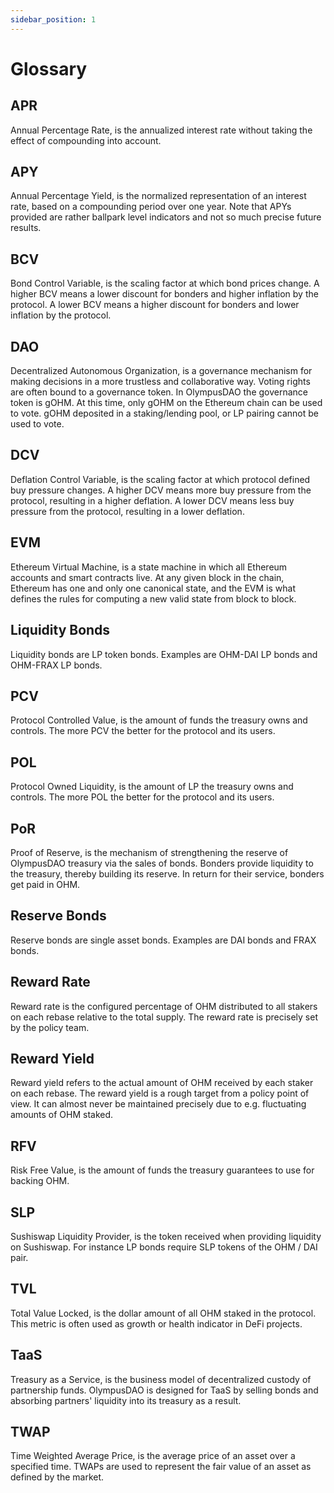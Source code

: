 ```yaml
---
sidebar_position: 1
---
```

# Glossary

## APR

Annual Percentage Rate, is the annualized interest rate without taking the effect of compounding into account.

## APY

Annual Percentage Yield, is the normalized representation of an interest rate, based on a compounding period over one year. Note that APYs provided are rather ballpark level indicators and not so much precise future results.

## BCV

Bond Control Variable, is the scaling factor at which bond prices change. A higher BCV means a lower discount for bonders and higher inflation by the protocol. A lower BCV means a higher discount for bonders and lower inflation by the protocol.

## DAO

Decentralized Autonomous Organization, is a governance mechanism for making decisions in a more trustless and collaborative way. Voting rights are often bound to a governance token. In OlympusDAO the governance token is gOHM.  At this time, only gOHM on the Ethereum chain can be used to vote.  gOHM deposited in a staking/lending pool, or LP pairing cannot be used to vote.

## DCV

Deflation Control Variable, is the scaling factor at which protocol defined buy pressure changes. A higher DCV means more buy pressure from the protocol, resulting in a higher deflation. A lower DCV means less buy pressure from the protocol, resulting in a lower deflation.

## EVM

Ethereum Virtual Machine, is a state machine in which all Ethereum accounts and smart contracts live. At any given block in the chain, Ethereum has one and only one canonical state, and the EVM is what defines the rules for computing a new valid state from block to block.

## Liquidity Bonds

Liquidity bonds are LP token bonds. Examples are OHM-DAI LP bonds and OHM-FRAX LP bonds.

## PCV

Protocol Controlled Value, is the amount of funds the treasury owns and controls. The more PCV the better for the protocol and its users.

## POL

Protocol Owned Liquidity, is the amount of LP the treasury owns and controls. The more POL the better for the protocol and its users.

## PoR

Proof of Reserve, is the mechanism of strengthening the reserve of OlympusDAO treasury via the sales of bonds. Bonders provide liquidity to the treasury, thereby building its reserve. In return for their service, bonders get paid in OHM.

## Reserve Bonds

Reserve bonds are single asset bonds. Examples are DAI bonds and FRAX bonds.

## Reward Rate

Reward rate is the configured percentage of OHM distributed to all stakers on each rebase relative to the total supply. The reward rate is precisely set by the policy team.

## Reward Yield

Reward yield refers to the actual amount of OHM received by each staker on each rebase. The reward yield is a rough target from a policy point of view. It can almost never be maintained precisely due to e.g. fluctuating amounts of OHM staked.

## RFV

Risk Free Value, is the amount of funds the treasury guarantees to use for backing OHM.

## SLP

Sushiswap Liquidity Provider, is the token received when providing liquidity on Sushiswap. For instance LP bonds require SLP tokens of the OHM / DAI pair.

## TVL

Total Value Locked, is the dollar amount of all OHM staked in the protocol. This metric is often used as growth or health indicator in DeFi projects.

## TaaS

Treasury as a Service, is the business model of decentralized custody of partnership funds. OlympusDAO is designed for TaaS by selling bonds and absorbing partners' liquidity into its treasury as a result.

## TWAP

Time Weighted Average Price, is the average price of an asset over a specified time. TWAPs are used to represent the fair value of an asset as defined by the market.

